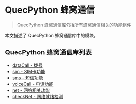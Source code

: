 # QuecPython 蜂窝通信

> QuecPython 蜂窝通信库包括所有蜂窝通信相关的功能组件

本文描述了 QuecPython 蜂窝通信库中的模块。

## QuecPython 蜂窝通信库列表

- [dataCall - 拨号](./dataCall.md)
- [sim - SIM卡功能](./sim.md)
- [sms - 短信功能](./sms.md)
- [voiceCall - 电话功能](./voiceCall.md)
- [net - 网络相关功能](./net.md)
- [checkNet - 网络就绪检测](./checkNet.md)
